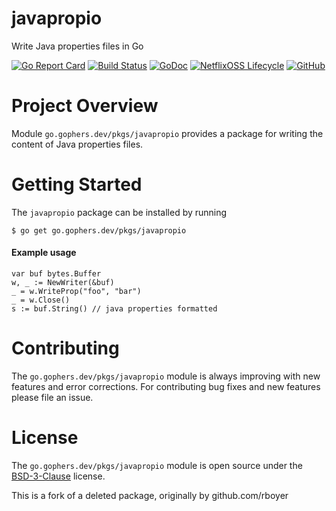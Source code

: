 javapropio
==========

Write Java properties files in Go

[![Go Report Card](https://goreportcard.com/badge/go.gophers.dev/pkgs/javapropio)](https://goreportcard.com/report/go.gophers.dev/pkgs/javapropio)
[![Build Status](https://travis-ci.com/shoenig/regexplus.svg?branch=master)](https://travis-ci.com/shoenig/regexplus)
[![GoDoc](https://godoc.org/go.gophers.dev/pkgs/javapropio?status.svg)](https://godoc.org/go.gophers.dev/pkgs/javapropio)
[![NetflixOSS Lifecycle](https://img.shields.io/osslifecycle/shoenig/regexplus.svg)](OSSMETADATA)
[![GitHub](https://img.shields.io/github/license/shoenig/regexplus.svg)](LICENSE)

# Project Overview

Module `go.gophers.dev/pkgs/javapropio` provides a package for writing the content
of Java properties files.

# Getting Started

The `javapropio` package can be installed by running
```
$ go get go.gophers.dev/pkgs/javapropio
```

#### Example usage
```golang
var buf bytes.Buffer
w, _ := NewWriter(&buf)
_ = w.WriteProp("foo", "bar")
_ = w.Close()
s := buf.String() // java properties formatted
```

# Contributing

The `go.gophers.dev/pkgs/javapropio` module is always improving with new features
and error corrections. For contributing bug fixes and new features please file an issue.

# License

The `go.gophers.dev/pkgs/javapropio` module is open source under the [BSD-3-Clause](LICENSE) license.

This is a fork of a deleted package, originally by github.com/rboyer